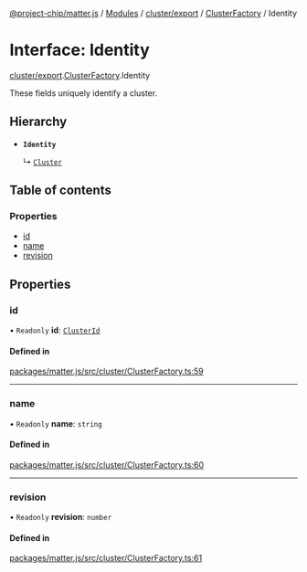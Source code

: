 [@project-chip/matter.js](../README.md) / [Modules](../modules.md) / [cluster/export](../modules/cluster_export.md) / [ClusterFactory](../modules/cluster_export.ClusterFactory.md) / Identity

# Interface: Identity

[cluster/export](../modules/cluster_export.md).[ClusterFactory](../modules/cluster_export.ClusterFactory.md).Identity

These fields uniquely identify a cluster.

## Hierarchy

- **`Identity`**

  ↳ [`Cluster`](cluster_export.ClusterFactory.Cluster.md)

## Table of contents

### Properties

- [id](cluster_export.ClusterFactory.Identity.md#id)
- [name](cluster_export.ClusterFactory.Identity.md#name)
- [revision](cluster_export.ClusterFactory.Identity.md#revision)

## Properties

### id

• `Readonly` **id**: [`ClusterId`](../modules/datatype_export.md#clusterid)

#### Defined in

[packages/matter.js/src/cluster/ClusterFactory.ts:59](https://github.com/project-chip/matter.js/blob/be83914/packages/matter.js/src/cluster/ClusterFactory.ts#L59)

___

### name

• `Readonly` **name**: `string`

#### Defined in

[packages/matter.js/src/cluster/ClusterFactory.ts:60](https://github.com/project-chip/matter.js/blob/be83914/packages/matter.js/src/cluster/ClusterFactory.ts#L60)

___

### revision

• `Readonly` **revision**: `number`

#### Defined in

[packages/matter.js/src/cluster/ClusterFactory.ts:61](https://github.com/project-chip/matter.js/blob/be83914/packages/matter.js/src/cluster/ClusterFactory.ts#L61)
